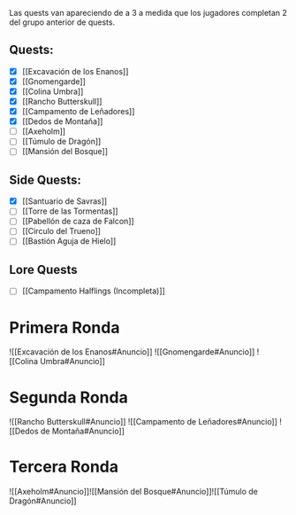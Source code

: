 Las quests van apareciendo de a 3 a medida que los jugadores completan 2 del grupo anterior de quests.
## Quests:
- [x] [[Excavación de los Enanos]]
- [x] [[Gnomengarde]]
- [x] [[Colina Umbra]]
- [x] [[Rancho Butterskull]]
- [x] [[Campamento de Leñadores]]
- [x] [[Dedos de Montaña]]
- [ ] [[Axeholm]]
- [ ] [[Túmulo de Dragón]]
- [ ] [[Mansión del Bosque]]
## Side Quests:
- [x] [[Santuario de Savras]]
- [ ] [[Torre de las Tormentas]]
- [ ] [[Pabellón de caza de Falcon]]
- [ ] [[Circulo del Trueno]]
- [ ] [[Bastión Aguja de Hielo]]
## Lore Quests
- [ ] [[Campamento Halflings (Incompleta)]]
# Primera Ronda

![[Excavación de los Enanos#Anuncio]] ![[Gnomengarde#Anuncio]] ![[Colina Umbra#Anuncio]]
# Segunda Ronda
![[Rancho Butterskull#Anuncio]] ![[Campamento de Leñadores#Anuncio]] ![[Dedos de Montaña#Anuncio]]
# Tercera Ronda
![[Axeholm#Anuncio]]![[Mansión del Bosque#Anuncio]]![[Túmulo de Dragón#Anuncio]]